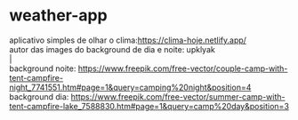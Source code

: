 # weather-app
aplicativo simples de olhar o clima:https://clima-hoje.netlify.app/                                                                                                                                                                       
autor das images do background de dia e noite: upklyak                                                                                                                                                                                                                                                                            
|                                                                                                                                                                                           
background noite: https://www.freepik.com/free-vector/couple-camp-with-tent-campfire-night_7741551.htm#page=1&query=camping%20night&position=4                            
background dia: https://www.freepik.com/free-vector/summer-camp-with-tent-campfire-lake_7588830.htm#page=1&query=camp%20day&position=3
